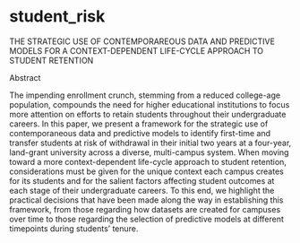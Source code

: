 # student_risk
THE STRATEGIC USE OF CONTEMPORAREOUS DATA AND PREDICTIVE MODELS FOR A CONTEXT-DEPENDENT LIFE-CYCLE APPROACH TO STUDENT RETENTION

Abstract

The impending enrollment crunch, stemming from a reduced college-age population, compounds the need for higher educational institutions to focus more attention on efforts to retain students throughout their undergraduate careers. In this paper, we present a framework for the strategic use of contemporaneous data and predictive models to identify first-time and transfer students at risk of withdrawal in their initial two years at a four-year, land-grant university across a diverse, multi-campus system. When moving toward a more context-dependent life-cycle approach to student retention, considerations must be given for the unique context each campus creates for its students and for the salient factors affecting student outcomes at each stage of their undergraduate careers. To this end, we highlight the practical decisions that have been made along the way in establishing this framework, from those regarding how datasets are created for campuses over time to those regarding the selection of predictive models at different timepoints during students’ tenure.
